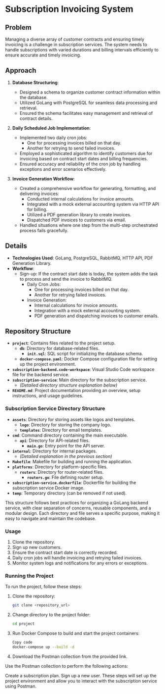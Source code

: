# Subscription Invoicing System

## Problem

Managing a diverse array of customer contracts and ensuring timely invoicing is a challenge in subscription services. The system needs to handle subscriptions with varied durations and billing intervals efficiently to ensure accurate and timely invoicing.

## Approach

1. **Database Structuring**:
    - Designed a schema to organize customer contract information within the database.
    - Utilized GoLang with PostgreSQL for seamless data processing and retrieval.
    - Ensured the schema facilitates easy management and retrieval of contract details.

2. **Daily Scheduled Job Implementation**:
    - Implemented two daily cron jobs:
        - One for processing invoices billed on that day.
        - Another for retrying to send failed invoices.
    - Employed a sophisticated algorithm to identify customers due for invoicing based on contract start dates and billing frequencies.
    - Ensured accuracy and reliability of the cron job by handling exceptions and error scenarios effectively.

3. **Invoice Generation Workflow**:
    - Created a comprehensive workflow for generating, formatting, and delivering invoices:
        - Conducted internal calculations for invoice amounts.
        - Integrated with a mock external accounting system via HTTP API for billing.
        - Utilized a PDF generation library to create invoices.
        - Dispatched PDF invoices to customers via email.
    - Handled situations where one step from the multi-step orchestrated process fails gracefully.

## Details

- **Technologies Used**: GoLang, PostgreSQL, RabbitMQ, HTTP API, PDF Generation Library.
- **Workflow**:
  - Sign-up: If the contract start date is today, the system adds the task to process and send the invoice to RabbitMQ.
    - Daily Cron Jobs:
      - One for processing invoices billed on that day.
      - Another for retrying failed invoices.
    - Invoice Generation:
      - Internal calculations for invoice amounts.
      - Integration with a mock external accounting system.
      - PDF generation and dispatching invoices to customer emails.

## Repository Structure

- **`project`**: Contains files related to the project setup.
  - **`db`**: Directory for database-related files.
    - **`init.sql`**: SQL script for initializing the database schema.
  - **`docker-compose.yaml`**: Docker Compose configuration file for setting up the project environment.
- **`subscription-backend.code-workspace`**: Visual Studio Code workspace file for the backend service.
- **`subscription-service`**: Main directory for the subscription service.
  - *(Detailed directory structure explanation below)*
- **`README.md`**: Project documentation providing an overview, setup instructions, and usage guidelines.

### Subscription Service Directory Structure

- **`assets`**: Directory for storing assets like logos and templates.
  - **`logo`**: Directory for storing the company logo.
  - **`templates`**: Directory for email templates.
- **`cmd`**: Command directory containing the main executable.
  - **`api`**: Directory for API-related files.
    - **`main.go`**: Entry point for the API server.
- **`internal`**: Directory for internal packages.
  - *(Detailed explanation in the previous section)*
- **`Makefile`**: Makefile for building and running the application.
- **`platforms`**: Directory for platform-specific files.
  - **`routers`**: Directory for router-related files.
    - **`routers.go`**: File defining router setup.
- **`subscription-service.dockerfile`**: Dockerfile for building the subscription service Docker image.
- **`temp`**: Temporary directory (can be removed if not used).

This structure follows best practices for organizing a GoLang backend service, with clear separation of concerns, reusable components, and a modular design. Each directory and file serves a specific purpose, making it easy to navigate and maintain the codebase.

### Usage

1. Clone the repository.
2. Sign up new customers.
3. Ensure the contract start date is correctly recorded.
4. Daily cron jobs will handle invoicing and retrying failed invoices.
5. Monitor system logs and notifications for any errors or exceptions.

### Running the Project

To run the project, follow these steps:

1. Clone the repository:

   ```bash
   git clone <repository_url>

2. Change directory to the project folder:

    ```bash
    cd project

3. Run Docker Compose to build and start the project containers:

    ```bash
    Copy code
    docker-compose up --build -d

4. Download the Postman collection from the provided link.

Use the Postman collection to perform the following actions:

Create a subscription plan.
Sign up a new user.
These steps will set up the project environment and allow you to interact with the subscription service using Postman.

